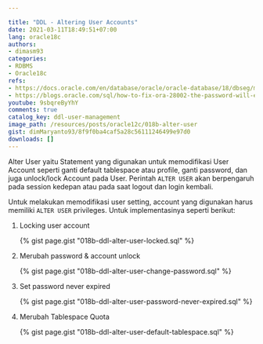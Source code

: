 ```yaml
---

title: "DDL - Altering User Accounts"
date: 2021-03-11T18:49:51+07:00
lang: oracle18c
authors:
- dimasm93
categories:
- RDBMS
- Oracle18c
refs: 
- https://docs.oracle.com/en/database/oracle/oracle-database/18/dbseg/managing-security-for-oracle-database-users.html#GUID-7CC7C467-0B16-4F18-881A-5BDC7F6BA0C7
- https://blogs.oracle.com/sql/how-to-fix-ora-28002-the-password-will-expire-in-7-days-errors
youtube: 9sbqreByYhY
comments: true
catalog_key: ddl-user-management
image_path: /resources/posts/oracle12c/018b-alter-user
gist: dimMaryanto93/8f9f0ba4caf5a28c56111246499e97d0
downloads: []
---
```


Alter User yaitu Statement yang digunakan untuk memodifikasi User Account seperti ganti default tablespace atau profile, ganti password, dan juga unlock/lock Account pada User. Perintah `ALTER USER` akan berpengaruh pada session kedepan atau pada saat logout dan login kembali.

<!--more-->

Untuk melakukan memodifikasi user setting, account yang digunakan harus memiliki  `ALTER USER` privileges. Untuk implementasinya seperti berikut:

1. Locking user account

    {% gist page.gist "018b-ddl-alter-user-locked.sql" %}

2. Merubah password & account unlock

    {% gist page.gist "018b-ddl-alter-user-change-password.sql" %}

3. Set password never expired

    {% gist page.gist "018b-ddl-alter-user-password-never-expired.sql" %}

4. Merubah Tablespace Quota

    {% gist page.gist "018b-ddl-alter-user-default-tablespace.sql" %}